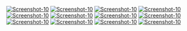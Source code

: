 <a href="https://image.prntscr.com/image/cFKSZXF9QUaq3GVG-mjGiw.png"><img src="https://image.prntscr.com/image/cFKSZXF9QUaq3GVG-mjGiw.png" alt="Screenshot-10" border="0"></a>
<a href="https://image.prntscr.com/image/-3yyLAKyRfSZN1o69t3AGg.png"><img src="https://image.prntscr.com/image/-3yyLAKyRfSZN1o69t3AGg.png" alt="Screenshot-10" border="0"></a>
<a href="https://image.prntscr.com/image/ikI53n0kRVmj14ofh7nZAQ.png"><img src="https://image.prntscr.com/image/ikI53n0kRVmj14ofh7nZAQ.png" alt="Screenshot-10" border="0"></a>
<a href="https://image.prntscr.com/image/sL-5eKVLRGKHd2XdnitzEw.png"><img src="https://image.prntscr.com/image/sL-5eKVLRGKHd2XdnitzEw.png" alt="Screenshot-10" border="0"></a>
<a href="https://image.prntscr.com/image/bMfDW83zTbizegA6UdgI6A.png"><img src="https://image.prntscr.com/image/bMfDW83zTbizegA6UdgI6A.png" alt="Screenshot-10" border="0"></a>
<a href="https://image.prntscr.com/image/p28u58PYSYSLOwOjSWuzsg.png"><img src="https://image.prntscr.com/image/p28u58PYSYSLOwOjSWuzsg.png" alt="Screenshot-10" border="0"></a>
<a href="https://image.prntscr.com/image/6hil18-TTiu41goZwGu6Kg.png"><img src="https://image.prntscr.com/image/6hil18-TTiu41goZwGu6Kg.png" alt="Screenshot-10" border="0"></a>
<a href="https://image.prntscr.com/image/L_e-pU7DQW_iW8VMKDFwIQ.png"><img src="https://image.prntscr.com/image/L_e-pU7DQW_iW8VMKDFwIQ.png" alt="Screenshot-10" border="0"></a>
<a href="https://image.prntscr.com/image/Mk4epEahRiG7EqhXrusruw.png"><img src="https://image.prntscr.com/image/Mk4epEahRiG7EqhXrusruw.png" alt="Screenshot-10" border="0"></a>
<a href="https://image.prntscr.com/image/3j8fd-l1TIW17xqGcV56EQ.png"><img src="https://image.prntscr.com/image/3j8fd-l1TIW17xqGcV56EQ.png" alt="Screenshot-10" border="0"></a>
<a href="https://image.prntscr.com/image/HFaWM8EjTROgT6DtBIjbPA.png"><img src="https://image.prntscr.com/image/HFaWM8EjTROgT6DtBIjbPA.png" alt="Screenshot-10" border="0"></a>
<a href="https://image.prntscr.com/image/_sMHUbaESIeoyWsxnJaBNg.png"><img src="https://image.prntscr.com/image/_sMHUbaESIeoyWsxnJaBNg.png" alt="Screenshot-10" border="0"></a>
